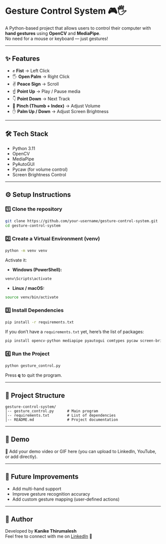 
# Gesture Control System 🎮🖐️

A Python-based project that allows users to control their computer with **hand gestures** using **OpenCV** and **MediaPipe**.  
No need for a mouse or keyboard — just gestures!

---

## ✨ Features
- ✊ **Fist** → Left Click  
- 🖐️ **Open Palm** → Right Click  
- ✌️ **Peace Sign** → Scroll  
- ☝️ **Point Up** → Play / Pause media  
- 👇 **Point Down** → Next Track  
- 🤏 **Pinch (Thumb + Index)** → Adjust Volume  
- ✋ **Palm Up / Down** → Adjust Screen Brightness  

---

## 🛠️ Tech Stack
- Python 3.11  
- OpenCV  
- MediaPipe  
- PyAutoGUI  
- Pycaw (for volume control)  
- Screen Brightness Control  

---

## ⚙️ Setup Instructions

### 1️⃣ Clone the repository
```bash
git clone https://github.com/your-username/gesture-control-system.git
cd gesture-control-system
```

### 2️⃣ Create a Virtual Environment (venv)
```bash
python -m venv venv
```

Activate it:  
- **Windows (PowerShell):**
```bash
venv\Scripts\activate
```
- **Linux / macOS:**
```bash
source venv/bin/activate
```

### 3️⃣ Install Dependencies
```bash
pip install -r requirements.txt
```

If you don’t have a `requirements.txt` yet, here’s the list of packages:
```bash
pip install opencv-python mediapipe pyautogui comtypes pycaw screen-brightness-control numpy
```

### 4️⃣ Run the Project
```bash
python gesture_control.py
```

Press **q** to quit the program.

---

## 📂 Project Structure
```
gesture-control-system/
│-- gesture_control.py      # Main program
│-- requirements.txt        # List of dependencies
│-- README.md               # Project documentation
```

---

## 🚀 Demo
🎥 Add your demo video or GIF here (you can upload to LinkedIn, YouTube, or add directly).

---

## 📌 Future Improvements
- Add multi-hand support  
- Improve gesture recognition accuracy  
- Add custom gesture mapping (user-defined actions)  

---

## 🙌 Author
Developed by **Kanike Thirumalesh**  
Feel free to connect with me on [LinkedIn](https://www.linkedin.com) 🚀  

